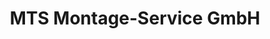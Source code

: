 ---
title: "MTS Montage-Service GmbH"
url: /marktlustenau/mts-montage-service-gmbh/
shop: Baumarkt
---